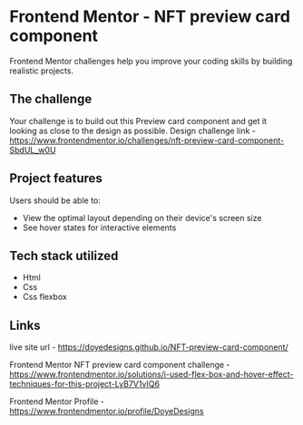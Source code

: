 # Frontend Mentor - NFT preview card component

Frontend Mentor challenges help you improve your coding skills by building realistic projects.

## The challenge

Your challenge is to build out this Preview card component  and get it looking as close to the design as possible.
 Design challenge link - https://www.frontendmentor.io/challenges/nft-preview-card-component-SbdUL_w0U


## Project features

Users should be able to:

- View the optimal layout depending on their device's screen size
- See hover states for interactive elements

## Tech stack utilized

- Html
- Css
- Css flexbox

## Links
 live site url - https://doyedesigns.github.io/NFT-preview-card-component/
 
 Frontend Mentor NFT preview card component challenge - https://www.frontendmentor.io/solutions/i-used-flex-box-and-hover-effect-techniques-for-this-project-LyB7V1vIQ6
 
 Frontend Mentor Profile - https://www.frontendmentor.io/profile/DoyeDesigns

